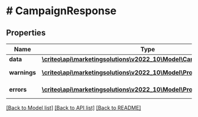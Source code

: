 # # CampaignResponse

## Properties

Name | Type | Description | Notes
------------ | ------------- | ------------- | -------------
**data** | [**\criteo\api\marketingsolutions\v2022_10\Model\CampaignReadResource**](CampaignReadResource.md) |  | [optional]
**warnings** | [**\criteo\api\marketingsolutions\v2022_10\Model\ProblemDetails[]**](ProblemDetails.md) |  | [optional] [readonly]
**errors** | [**\criteo\api\marketingsolutions\v2022_10\Model\ProblemDetails[]**](ProblemDetails.md) |  | [optional] [readonly]

[[Back to Model list]](../../README.md#models) [[Back to API list]](../../README.md#endpoints) [[Back to README]](../../README.md)

